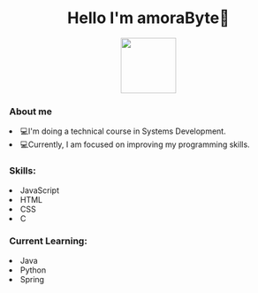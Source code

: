 <h1 align="center">Hello I'm amoraByte🌸</h1> 
<div align="center">
  <img src="https://i.giphy.com/media/v1.Y2lkPTc5MGI3NjExZDgxcTNnbWszYW5xYmJ5ZHJjdGF4cW5mMTBhZGtzZGUwOXdzb3R5cyZlcD12MV9pbnRlcm5hbF9naWZfYnlfaWQmY3Q9cw/0mdKt2OiXz0rcovxIZ/giphy.gif" width="100" height="100">
</div>
<h3>About me</h3>
<li>💻I'm doing a technical course in Systems Development.</li>
<li>💻Currently, I am focused on improving my programming skills.</li>

<h3>Skills:</h3>
<li>JavaScript</li>
<li>HTML</li>
<li>CSS</li>
<li>C</li>

<h3>Current Learning:</h3>
<li>Java</li>
<li>Python</li>
<li>Spring</li>
